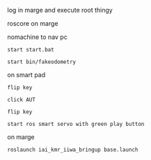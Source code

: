 log in marge and execute root thingy

roscore on marge

nomachine to nav pc 

    start start.bat
    
    start bin/fakeodometry
    
on smart pad

    flip key 
    
    click AUT
    
    flip key
    
    start ros smart servo with green play button
    
on marge

    roslaunch iai_kmr_iiwa_bringup base.launch
